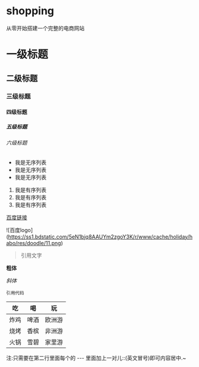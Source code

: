 # shopping
从零开始搭建一个完整的电商网站
# 一级标题
## 二级标题
### 三级标题
#### 四级标题
##### 五级标题
###### 六级标题

- 我是无序列表
- 我是无序列表
- 我是无序列表

1. 我是有序列表
2. 我是有序列表
3. 我是有序列表

[百度链接](http://www.baidu.com)

![百度logo] (https://ss1.bdstatic.com/5eN1bjq8AAUYm2zgoY3K/r/www/cache/holiday/habo/res/doodle/11.png)

>引用文字

**粗体**

*斜体*

`引用代码`

| 吃 | 喝 | 玩 |
| :---: | :---:|:----: |
| 炸鸡 | 啤酒 | 欧洲游 |
| 烧烤 | 香槟 | 非洲游 |
| 火锅 | 雪碧 | 家里游 |
注:只需要在第二行里面每个的 	--- 	里面加上一对儿::(英文冒号)即可内容居中.~



